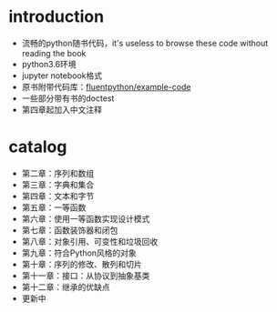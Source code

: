 # introduction
-   流畅的python随书代码，it's useless to browse these code without reading the book
-   python3.6环境
-   jupyter notebook格式
-   原书附带代码库：[fluentpython/example-code](https://github.com/fluentpython/example-code)
-   一些部分带有书的doctest
-   第四章起加入中文注释

# catalog
-   第二章：序列和数组
-   第三章：字典和集合
-   第四章：文本和字节
-   第五章：一等函数
-   第六章：使用一等函数实现设计模式
-   第七章：函数装饰器和闭包
-   第八章：对象引用、可变性和垃圾回收
-   第九章：符合Python风格的对象
-   第十章：序列的修改、散列和切片
-	第十一章：接口：从协议到抽象基类
-	第十二章：继承的优缺点
-   更新中
